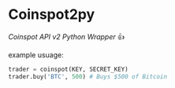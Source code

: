 # Coinspot2py
 *Coinspot API v2 Python Wrapper* :+1:

example usuage:
```py
trader = coinspot(KEY, SECRET_KEY)
trader.buy('BTC', 500) # Buys $500 of Bitcoin
```
